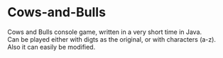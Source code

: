 Cows-and-Bulls
==============

Cows and Bulls console game, written in a very short time in Java.<br>
Can be played either with digts as the original, or with characters (a-z).<br>
Also it can easily be modified.
